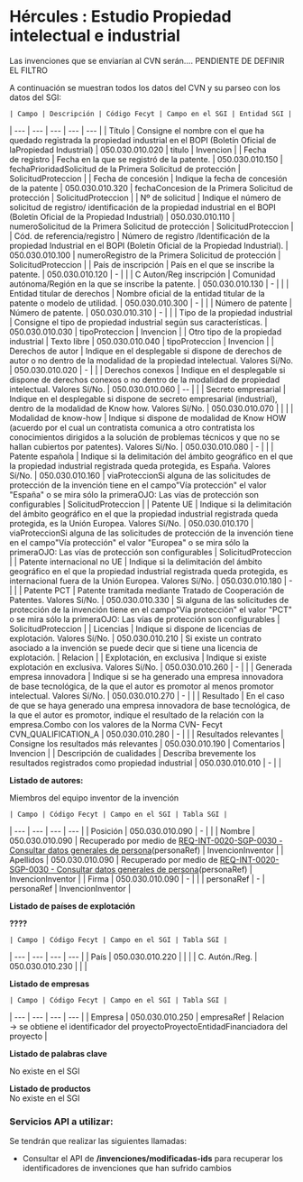 # Hércules : Estudio Propiedad intelectual e industrial



Las invenciones que se enviarían al CVN serán.... PENDIENTE DE DEFINIR EL FILTRO

  


A continuación se muestran todos los datos del CVN y su parseo con los datos del SGI:



    | Campo | Descripción | Código Fecyt | Campo en el SGI | Entidad SGI |
| --- | --- | --- | --- | --- |
| Título | Consigne el nombre con el que ha quedado registrada la propiedad industrial en el BOPI (Boletín Oficial de laPropiedad Industrial) | 050\.030\.010\.020 | titulo | Invencion |
| Fecha de registro | Fecha en la que se registró de la patente. | 050\.030\.010\.150 | fechaPrioridadSolicitud de la Primera Solicitud de protección | SolicitudProteccion |
| Fecha de concesión | Indique la fecha de concesión de la patente | 050\.030\.010\.320 | fechaConcesion de la Primera Solicitud de protección | SolicitudProteccion |
| Nº de solicitud | Indique el número de solicitud de registro/ identificación de la propiedad industrial en el BOPI (Boletín Oficial de la Propiedad Industrial) | 050\.030\.010\.110 | numeroSolicitud de la Primera Solicitud de protección | SolicitudProteccion |
| Cód. de referencia/registro | Número de registro /Identificación de la propiedad Industrial en el BOPI (Boletín Oficial de la Propiedad Industrial). | 050\.030\.010\.100 | numeroRegistro de la Primera Solicitud de protección | SolicitudProteccion |
| País de inscripción | País en el que se inscribe la patente. | 050\.030\.010\.120 | \- |  |
| C Auton/Reg inscripción | Comunidad autónoma/Región en la que se inscribe la patente. | 050\.030\.010\.130 | \- |  |
| Entidad titular de derechos | Nombre oficial de la entidad titular de la patente o modelo de utilidad. | 050\.030\.010\.300 | \- |  |
| Número de patente | Número de patente. | 050\.030\.010\.310 | \- |  |
| Tipo de la propiedad industrial | Consigne el tipo de propiedad industrial según sus características. | 050\.030\.010\.030 | tipoProteccion | Invencion |
| Otro tipo de la propiedad industrial | Texto libre | 050\.030\.010\.040 | tipoProteccion | Invencion |
| Derechos de autor | Indique en el desplegable si dispone de derechos de autor o no dentro de la modalidad de la propiedad intelectual. Valores Sí/No. | 050\.030\.010\.020 | \- |  |
| Derechos conexos | Indique en el desplegable si dispone de derechos conexos o no dentro de la modalidad de propiedad intelectual. Valores Sí/No. | 050\.030\.010\.060 | \-\- |  |
| Secreto empresarial | Indique en el desplegable si dispone de secreto empresarial (industrial), dentro de la modalidad de Know how. Valores Sí/No. | 050\.030\.010\.070 |  |  |
| Modalidad de know\-how | Indique si dispone de modalidad de Know HOW (acuerdo por el cual un contratista comunica a otro contratista los conocimientos dirigidos a la solución de problemas técnicos y que no se hallan cubiertos por patentes). Valores Sí/No. | 050\.030\.010\.080 | \- |  |
| Patente española | Indique si la delimitación del ámbito geográfico en el que la propiedad industrial registrada queda protegida, es España. Valores Sí/No. | 050\.030\.010\.160 | viaProteccionSi alguna de las solicitudes de protección de la invención tiene en el campo"Vía protección" el valor "España" o se mira sólo la primeraOJO: Las vías de protección son configurables | SolicitudProteccion |
| Patente UE | Indique si la delimitación del ámbito geográfico en el que la propiedad industrial registrada queda protegida, es la Unión Europea. Valores Sí/No. | 050\.030\.010\.170 | viaProteccionSi alguna de las solicitudes de protección de la invención tiene en el campo"Vía protección" el valor "Europea" o se mira sólo la primeraOJO: Las vías de protección son configurables | SolicitudProteccion |
| Patente internacional no UE | Indique si la delimitación del ámbito geográfico en el que la propiedad industrial registrada queda protegida, es internacional fuera de la Unión Europea. Valores Sí/No. | 050\.030\.010\.180 | \- |  |
| Patente PCT | Patente tramitada mediante Tratado de Cooperación de Patentes. Valores Sí/No. | 050\.030\.010\.330 | Si alguna de las solicitudes de protección de la invención tiene en el campo"Vía protección" el valor "PCT" o se mira sólo la primeraOJO: Las vías de protección son configurables | SolicitudProteccion |
| Licencias | Indique si dispone de licencias de explotación. Valores Sí/No. | 050\.030\.010\.210 | Si existe un contrato asociado a la invención se puede decir que si tiene una licencia de explotación. | Relacion |
| Explotación, en exclusiva | Indique si existe explotación en exclusiva. Valores Sí/No. | 050\.030\.010\.260 | \- |  |
| Generada empresa innovadora | Indique si se ha generado una empresa innovadora de base tecnológica, de la que el autor es promotor al menos promotor intelectual. Valores Sí/No. | 050\.030\.010\.270 | \- |  |
| Resultado | En el caso de que se haya generado una empresa innovadora de base tecnológica, de la que el autor es promotor, indique el resultado de la relación con la empresa.Combo con los valores de la Norma CVN\- Fecyt CVN\_QUALIFICATION\_A | 050\.030\.010\.280 | \- |  |
| Resultados relevantes | Consigne los resultados más relevantes | 050\.030\.010\.190 | Comentarios | Invencion |
| Descripción de cualidades | Describa brevemente los resultados registrados como propiedad industrial | 050\.030\.010\.010 | \- |  |

  
  


**Listado de autores:**

Miembros del equipo inventor de la invención



    | Campo | Código Fecyt | Campo en el SGI | Tabla SGI |
| --- | --- | --- | --- |
| Posición | 050\.030\.010\.090 | \- |  |
| Nombre | 050\.030\.010\.090 | Recuperado por medio de [REQ\-INT\-0020\-SGP\-0030 \- Consultar datos generales de persona](https://confluence.um.es/confluence/display/HERCULES/REQ-INT-0020-SGP-0030+-+Consultar+datos+generales+de+persona "https://confluence.um.es/confluence/display/HERCULES/REQ-INT-0020-SGP-0030+-+Consultar+datos+generales+de+persona")(personaRef) | InvencionInventor |
| Apellidos | 050\.030\.010\.090 | Recuperado por medio de [REQ\-INT\-0020\-SGP\-0030 \- Consultar datos generales de persona](https://confluence.um.es/confluence/display/HERCULES/REQ-INT-0020-SGP-0030+-+Consultar+datos+generales+de+persona "https://confluence.um.es/confluence/display/HERCULES/REQ-INT-0020-SGP-0030+-+Consultar+datos+generales+de+persona")(personaRef) | InvencionInventor |
| Firma | 050\.030\.010\.090 | \- |  |
| personaRef | \- | personaRef | InvencionInventor |

  


**Listado de países de explotación**

**????**



    | Campo | Código Fecyt | Campo en el SGI | Tabla SGI |
| --- | --- | --- | --- |
| País | 050\.030\.010\.220 |  |  |
| C. Autón./Reg. | 050\.030\.010\.230 |  |  |

  


**Listado de empresas**



    | Campo | Código Fecyt | Campo en el SGI | Tabla SGI |
| --- | --- | --- | --- |
| Empresa | 050\.030\.010\.250 | empresaRef | Relacion → se obtiene el identificador del proyectoProyectoEntidadFinanciadora del proyecto |

  
**Listado de palabras clave**

No existe en el SGI

  


**Listado de productos**  
No existe en el SGI

### Servicios API a utilizar:

Se tendrán que realizar las siguientes llamadas:

* Consultar el API de **/invenciones/modificadas\-ids** para recuperar los identificadores de invenciones que han sufrido cambios

  





